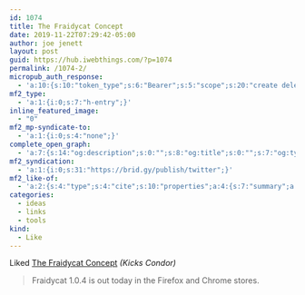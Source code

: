 ```yaml
---
id: 1074
title: The Fraidycat Concept
date: 2019-11-22T07:29:42-05:00
author: joe jenett
layout: post
guid: https://hub.iwebthings.com/?p=1074
permalink: /1074-2/
micropub_auth_response:
  - 'a:10:{s:10:"token_type";s:6:"Bearer";s:5:"scope";s:20:"create delete update";s:2:"me";s:27:"https://hub.iwebthings.com/";s:9:"issued_by";s:54:"https://hub.iwebthings.com/wp-json/indieauth/1.0/token";s:9:"client_id";s:20:"https://omnibear.com";s:11:"client_name";s:8:"Omnibear";s:11:"client_icon";s:29:"https://omnibear.com/logo.svg";s:9:"issued_at";i:1573575185;s:4:"user";i:1;s:13:"last_accessed";i:1574425675;}'
mf2_type:
  - 'a:1:{i:0;s:7:"h-entry";}'
inline_featured_image:
  - "0"
mf2_mp-syndicate-to:
  - 'a:1:{i:0;s:4:"none";}'
complete_open_graph:
  - 'a:7:{s:14:"og:description";s:0:"";s:8:"og:title";s:0:"";s:7:"og:type";s:0:"";s:12:"twitter:card";s:7:"summary";s:15:"twitter:creator";s:0:"";s:19:"twitter:description";s:0:"";s:8:"og:image";s:0:"";}'
mf2_syndication:
  - 'a:1:{i:0;s:31:"https://brid.gy/publish/twitter";}'
mf2_like-of:
  - 'a:2:{s:4:"type";s:4:"cite";s:10:"properties";a:4:{s:7:"summary";a:1:{i:0;s:62:"Fraidycat 1.0.4 is out today in the Firefox and Chrome stores.";}s:4:"name";a:1:{i:0;s:21:"The Fraidycat Concept";}s:3:"url";a:1:{i:0;s:49:"https://www.kickscondor.com/the-fraidycat-concept";}s:11:"publication";a:1:{i:0;s:12:"Kicks Condor";}}}'
categories:
  - ideas
  - links
  - tools
kind:
  - Like
---
```

Liked [The Fraidycat Concept](https://www.kickscondor.com/the-fraidycat-concept) _(Kicks Condor)_

> Fraidycat 1.0.4 is out today in the Firefox and Chrome stores.